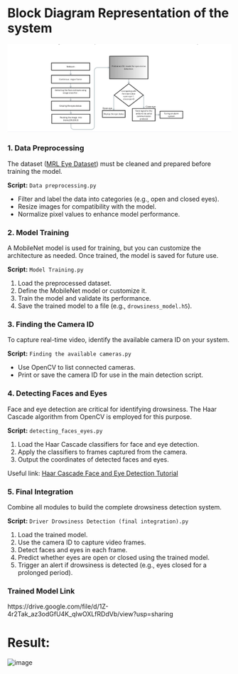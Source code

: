 <h1>Block Diagram  Representation of the system</h1>

![image](https://github.com/s0ur4v26/3-1-Driver-Drowsiness-Detection-Using-Computer-Vision-/blob/main/Screenshot%202025-01-13%20231554.png?raw=true)






<h3>1. Data Preprocessing</h3>
<p>The dataset (<a href="https://www.kaggle.com/datasets/imadeddinedjerarda/mrl-eye-dataset">MRL Eye Dataset</a>) must be cleaned and prepared before training the model.</p>
<p><strong>Script:</strong> <code>Data preprocessing.py</code></p>
<ul>
    <li>Filter and label the data into categories (e.g., open and closed eyes).</li>
    <li>Resize images for compatibility with the model.</li>
    <li>Normalize pixel values to enhance model performance.</li>
</ul>

<h3>2. Model Training</h3>
<p>A MobileNet model is used for training, but you can customize the architecture as needed. Once trained, the model is saved for future use.</p>
<p><strong>Script:</strong> <code>Model Training.py</code></p>
<ol>
    <li>Load the preprocessed dataset.</li>
    <li>Define the MobileNet model or customize it.</li>
    <li>Train the model and validate its performance.</li>
    <li>Save the trained model to a file (e.g., <code>drowsiness_model.h5</code>).</li>
</ol>

<h3>3. Finding the Camera ID</h3>
<p>To capture real-time video, identify the available camera ID on your system.</p>
<p><strong>Script:</strong> <code>Finding the available cameras.py</code></p>
<ul>
    <li>Use OpenCV to list connected cameras.</li>
    <li>Print or save the camera ID for use in the main detection script.</li>
</ul>

<h3>4. Detecting Faces and Eyes</h3>
<p>Face and eye detection are critical for identifying drowsiness. The Haar Cascade algorithm from OpenCV is employed for this purpose.</p>
<p><strong>Script:</strong> <code>detecting_faces_eyes.py</code></p>
<ol>
    <li>Load the Haar Cascade classifiers for face and eye detection.</li>
    <li>Apply the classifiers to frames captured from the camera.</li>
    <li>Output the coordinates of detected faces and eyes.</li>
</ol>
<p>Useful link: <a href="https://pythonprogramming.net/haar-cascade-face-eye-detection-python-opencv-tutorial/">Haar Cascade Face and Eye Detection Tutorial</a></p>

<h3>5. Final Integration</h3>
<p>Combine all modules to build the complete drowsiness detection system.</p>
<p><strong>Script:</strong> <code>Driver Drowsiness Detection (final integration).py</code></p>
<ol>
    <li>Load the trained model.</li>
    <li>Use the camera ID to capture video frames.</li>
    <li>Detect faces and eyes in each frame.</li>
    <li>Predict whether eyes are open or closed using the trained model.</li>
    <li>Trigger an alert if drowsiness is detected (e.g., eyes closed for a prolonged period).</li>
</ol>

<h3>Trained  Model  Link </h3>
<p> https://drive.google.com/file/d/1Z-4r2Tak_az3odGfU4K_qIwOXLfRDdVb/view?usp=sharing</p>


<h1>Result:</h1>

![image](https://github.com/user-attachments/assets/cde6d5ec-fbbc-4407-ab05-7a01979826f4)



